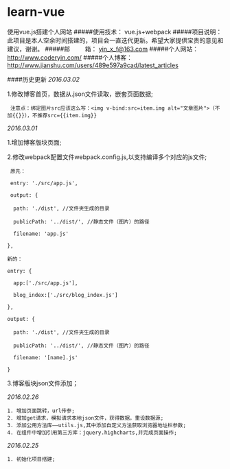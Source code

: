 # learn-vue
使用vue.js搭建个人网站
#####使用技术： vue.js+webpack
#####项目说明： 此项目是本人空余时间搭建的，项目会一直迭代更新。希望大家提供宝贵的意见和建议，谢谢。
#####邮&emsp;&emsp;&ensp;箱： yin_x_f@163.com
#####个人网站： http://www.coderyin.com/
#####个人博客： http://www.jianshu.com/users/489e597a9cad/latest_articles


####历史更新
  *2016.03.02*

  1.修改博客首页，数据从.json文件读取，嵌套页面数据;

     注意点：绑定图片src应该这么写：<img v-bind:src=item.img alt="文章图片">（不加{{}}），不推荐src={{item.img}}

  *2016.03.01*
  
  1.增加博客版块页面;

  2.修改webpack配置文件webpack.config.js,以支持编译多个对应的js文件;
     
     原先：
     
     entry: './src/app.js',
     
     output: {
    
      path: './dist', //文件夹生成的目录
      
      publicPath: '../dist/', //静态文件（图片）的路径
      
      filename: 'app.js'
      
    },
    
    新的：
    
    entry: {
    
      app:['./src/app.js'],
      
      blog_index:['./src/blog_index.js']
      
    },
    
    output: {
    
      path: './dist', //文件夹生成的目录
      
      publicPath: '../dist/', //静态文件（图片）的路径
      
      filename: '[name].js'
      
    }
 
  3.博客版块json文件添加；
  
  *2016.02.26*
  
  	1. 增加页面跳转，url传参;
  	2. 增加get请求，模拟请求本地json文件，获得数据，重设数据源;
  	3. 添加公用方法库——utils.js,其中添加自定义方法获取浏览器地址栏参数;
  	4. 在组件中增加引用第三方库：jquery.highcharts,并完成页面操作;
  
  *2016.02.25*

  	1. 初始化项目搭建;
